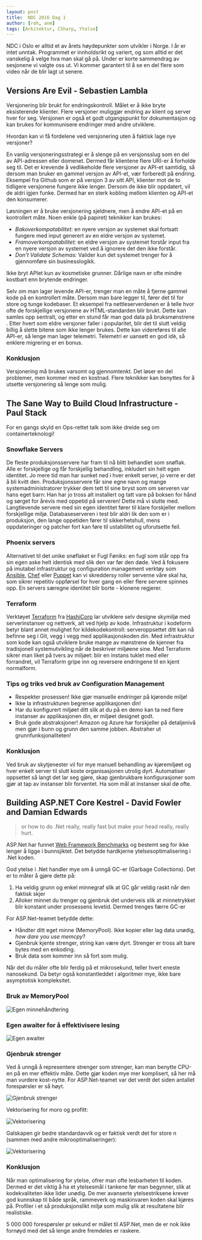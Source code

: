 ```yaml
---
layout: post
title:  NDC 2016 Dag 1
author: [roh, anm]
tags: [Arkitektur, CSharp, Ytelse]
---
```

NDC i Oslo er alltid et av årets høydepunkter som utvikler i Norge. I år er intet unntak. Programmet er innholdsrikt og variert, og som alltid er det vanskelig å velge hva man skal gå på. Under er korte sammendrag av sesjonene vi valgte oss ut. Vi kommer garantert til å se en del flere som video når de blir lagt ut senere.

<!--more-->

## Versions Are Evil - Sebastien Lambla
 
Versjonering blir brukt for endringskontroll. Målet er å ikke bryte eksisterende klienter. Flere versjoner muliggjør endring av klient og server hver for seg. Versjonen er også et godt utgangspunkt for dokumentasjon og kan brukes for kommunisere endringer med andre utviklere.

Hvordan kan vi få fordelene ved versjonering uten å faktisk lage nye versjoner?

En vanlig versjoneringsstrategi er å slenge på en versjonsslug som en del av API-adressen eller domenet. Dermed får klientene flere URI-er å forholde seg til. Det er krevende å vedlikeholde flere versjoner av API-et samtidig, så dersom man bruker en gammel versjon av API-et, vær forberedt på endring. Eksempel fra Github som er på versjon 3 av sitt API, klienter mot de to tidligere versjonene fungere ikke lenger. Dersom de ikke blir oppdatert, vil de aldri igjen funke. Dermed har en sterk kobling mellom klienten og API-et den konsumerer.

Løsningen er å bruke versjonering sjeldnere, men å endre API-et på en kontrollert måte. Noen enkle (på papiret) teknikker kan brukes:

- *Bakoverkompatabilitet:* en nyere versjon av systemet skal fortsatt fungere med input generert av en eldre versjon av systemet.
- *Framoverkompatabilitet:* en eldre versjon av systemet forstår input fra en nyere versjon av systemet ved å ignorere det den ikke forstår.
- *Don't Validate Schemas:* Valider kun det systemet trenger for å gjennomføre sin businesslogikk.

Ikke bryt APIet kun av kosmetiske grunner. Dårlige navn er ofte mindre kostbart enn brytende endringer.

Selv om man lager levende API-er, trenger man en måte å fjerne gammel kode på en kontrollert måte. Dersom man bare legger til, fører det til for store og tunge kodebaser. Et eksempel fra nettleserverdenen er å telle hvor ofte de forskjellige versjonene av HTML-standarden blir brukt. Dette kan samles opp sentralt, og etter en stund får man god data på bruksmønstrene . Etter hvert som eldre versjoner faller i popularitet, blir det til slutt veldig billig å slette bitene som ikke lenger brukes. Dette kan videreføres til alle API-er, så lenge man lager telemetri. Telemetri er uansett en god idè, så enklere migrering er en bonus.

### Konklusjon

Versjonering må brukes varsomt og gjennomtenkt. Det løser en del problemer, men kommer med en kostnad. Flere teknikker kan benyttes for å utsette versjonering så lenge som mulig.

## The Sane Way to Build Cloud Infrastructure - Paul Stack

For en gangs skyld en Ops-rettet talk som ikke dreide seg om containerteknologi!

### Snowflake Servers
De fleste produksjonsservere har fram til nå blitt behandlet som snøflak. Alle er forskjellige og får forskjellig behandling,
inkludert sin helt egen identitet. Jo mere tid man har sunket ned i hver enkelt server, jo verre er det å bli kvitt den. Produksjonsservere
får sine egne navn og mange systemadministratorer trykker dem tett til sine bryst som om serveren var hans eget barn: Han har jo
tross alt installert og tatt vare på boksen for hånd og sørget for årevis med oppetid på serveren! Dette må vi slutte med.
Langtlevende servere med sin egen identitet fører til klare forskjeller mellom forskjellige miljø. Databaseserveren i test blir
aldri lik den som er i produksjon, den lange oppetiden fører til sikkerhetshull, mens oppdateringer og patcher fort kan føre til
ustabilitet og uforutsette feil.

### Phoenix servers
Alternativet til det unike snøflaket er Fugl Føniks: en fugl som står opp fra sin egen aske helt identisk med slik den var før den
døde. Ved å
fokusere på imutabel infrastruktur og configuration management verktøy som [Ansible](https://www.ansible.com/),
[Chef](https://www.chef.io/chef/) eller [Puppet](https://puppet.com/) kan vi skreddersy roller serverne våre skal ha, som sikrer
repetitiv oppførsel for hver gang en eller flere servere spinnes opp. En servers særegne identitet blir borte - klonene regjerer.  

### Terraform
Verktøyet [Terraform](https://www.terraform.io/) fra [HashiCorp](https://www.hashicorp.com/) lar utviklere selv designe skymiljø
med serverinstanser og nettverk, alt ved hjelp av kode. Infrastruktur i kodeform betyr blant annet mulighet for kildekodekontroll:
serveroppsettet ditt kan nå befinne seg i Git, vegg i vegg med applikasjonskoden din. Med infrastruktur som kode kan også
utviklere bruke mange av mønstrene de kjenner fra tradisjonell systemutvikling når de beskriver miljøene sine. Med Terraform
sikrer man liket på tvers av miljøet: blir en instans tuklet med eller forrandret, vil Terraform gripe inn og reversere endringene
til en kjent normalform.

### Tips og triks ved bruk av Configuration Management

* Respekter prosessen! Ikke gjør manuelle endringer på kjørende miljø!
* Ikke la infrastrukturen begrense applikasjonen din!
* Har du konfigurert miljøet ditt slik at du på en demo kan ta ned flere instanser av applikasjonen din, er miljøet designet godt.
* Bruk gode abstraksjoner! Amazon og Azure har forskjeller på detaljenivå men gjør i bunn og grunn den samme jobben. Abstraher ut
    grunnfunksjonaliteten!

### Konklusjon

Ved bruk av skytjenester vil for mye manuell behandling av kjøremiljøet og hver enkelt server til slutt koste organisasjonen
utrolig dyrt. Automatiser oppsettet så langt det lar seg gjøre, skap gjenbrukbare konfigurasjoner som gjør at tap av instanser
blir forventet. Ha som mål at instanser skal dø ofte.

## Building ASP.NET Core Kestrel - David Fowler and Damian Edwards

> or how to do .Net really, really fast but make your head really, really hurt.

ASP.Net har funnet [Web Framework Benchmarks](https://www.techempower.com/benchmarks/) og bestemt seg for ikke lenger å ligge i bunnsjiktet. Det betydde hardkjerne ytelsesoptimalisering i .Net koden.

God ytelse i .Net handler mye om å unngå GC-er (Garbage Collections). Det er to måter å gjøre dette på:

1. Ha veldig grunn og enkel minnegraf slik at GC går veldig raskt når den faktisk skjer
2. Alloker minnet du trenger og gjenbruk det underveis slik at minnetrykket blir konstant under prosessens levetid. Dermed trenges færre GC-er

For ASP.Net-teamet betydde dette:

- Håndter ditt eget minne (MemoryPool). Ikke kopier eller lag data  unødig, *how dare you use memcpy*?
- Gjenbruk kjente strenger, string kan være dyrt. Strenger er tross alt bare bytes med en enkoding.
- Bruk data som kommer inn så fort som mulig.

Når det du måler ofte blir ferdig på et mikrosekund, teller hvert eneste nanosekund. Da betyr også konstantleddet i algoritmer mye, ikke bare asymptotisk kompleksitet.

### Bruk av MemoryPool

![Egen minnehåndtering](../../../img/roh/memory_pool.jpg)

### Egen awaiter for å effektivisere lesing

![Egen awaiter](../../../img/roh/custom_awaiter.jpg)

### Gjenbruk strenger

Ved å unngå å representere strenger som strenger, kan man benytte CPU-en på en mer effektiv måte. Dette gjør koden mye mer komplisert, så her må man vurdere kost-nytte. For ASP.Net-teamet var det verdt det siden antallet forespørsler er så høyt.

![Gjenbruk strenger](../../../img/roh/re-use_strings.jpg)

Vektorisering for moro og profitt:

![Vektorisering](../../../img/roh/vectorize.jpg)

Galskapen gir bedre standardavvik og er faktisk verdt det for store n (sammen med andre mikrooptimaliseringer):

![Vektorisering](../../../img/roh/worth_it.jpg)

### Konklusjon

Når man optimalisering for ytelse, ofrer man ofte lesbarheten til koden. Dermed er det viktig å ha et ytelsesmål i tankene før man begynner, slik at kodekvaliteten ikke lider unødig. De mer avanserte ytelsestriksene krever god kunnskap til både språk, rammeverk og maskinvaren koden skal kjøres på. Profiler i et så produksjonslikt miljø som mulig slik at resultatene blir realistiske.

5 000 000 forespørsler pr sekund er målet til ASP.Net, men de er nok ikke fornøyd med det så lenge andre fremdeles er raskere.
